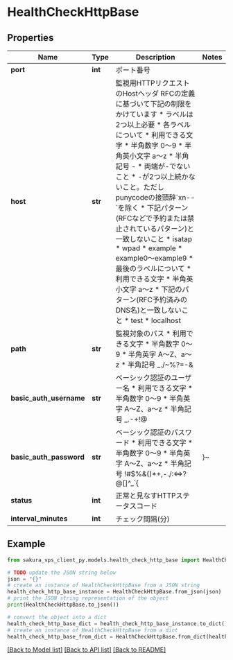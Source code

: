 # HealthCheckHttpBase


## Properties

Name | Type | Description | Notes
------------ | ------------- | ------------- | -------------
**port** | **int** | ポート番号 | 
**host** | **str** | 監視用HTTPリクエストのHostヘッダ   RFCの定義に基づいて下記の制限をかけています * ラベルは2つ以上必要 * 各ラベルについて   * 利用できる文字     * 半角数字 0～9     * 半角英小文字 a～z     * 半角記号 -   * 両端が-でないこと   * -が2つ以上続かないこと。ただしpunycodeの接頭辞&#x60;xn--&#x60;を除く   * 下記パターン(RFCなどで予約または禁止されているパターン)と一致しないこと     * isatap     * wpad     * example     * example0～example9 * 最後のラベルについて   * 利用できる文字     * 半角英小文字 a～z   * 下記のパターン(RFC予約済みのDNS名)と一致しないこと     * test     * localhost | 
**path** | **str** | 監視対象のパス * 利用できる文字    * 半角数字 0～9   * 半角英字 A～Z、a～z   * 半角記号 _./~%?&#x3D;-&amp; | 
**basic_auth_username** | **str** | ベーシック認証のユーザー名 * 利用できる文字    * 半角数字 0～9   * 半角英字 A～Z、a～z   * 半角記号 _.-+!@ | 
**basic_auth_password** | **str** | ベーシック認証のパスワード * 利用できる文字    * 半角数字 0～9   * 半角英字 A～Z、a～z   * 半角記号 !#$%&amp;()*+,-./:&lt;&#x3D;&gt;?@[]^_&#x60;{|}~ | 
**status** | **int** | 正常と見なすHTTPステータスコード | 
**interval_minutes** | **int** | チェック間隔(分) | 

## Example

```python
from sakura_vps_client_py.models.health_check_http_base import HealthCheckHttpBase

# TODO update the JSON string below
json = "{}"
# create an instance of HealthCheckHttpBase from a JSON string
health_check_http_base_instance = HealthCheckHttpBase.from_json(json)
# print the JSON string representation of the object
print(HealthCheckHttpBase.to_json())

# convert the object into a dict
health_check_http_base_dict = health_check_http_base_instance.to_dict()
# create an instance of HealthCheckHttpBase from a dict
health_check_http_base_from_dict = HealthCheckHttpBase.from_dict(health_check_http_base_dict)
```
[[Back to Model list]](../README.md#documentation-for-models) [[Back to API list]](../README.md#documentation-for-api-endpoints) [[Back to README]](../README.md)


